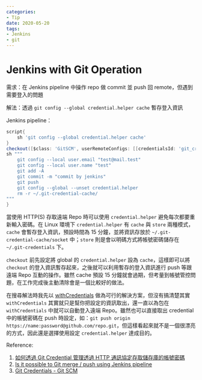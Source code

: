 ```yaml
---
categories:
- Tip
date: 2020-05-20
tags:
- Jenkins
- git
---
```


# Jenkins with Git Operation

需求：在 Jenkins pipeline 中操作 repo 做 commit 並 push 回 remote，但遇到需要登入的問題

解法：透過 ```git config --global credential.helper cache``` 暫存登入資訊

Jenkins pipeline：

```groovy
script{
    sh 'git config --global credential.helper cache'
}
checkout([$class: 'GitSCM', userRemoteConfigs: [[credentialsId: 'git_credential', url: "${git_url}"]]])
sh """
    git config --local user.email "test@mail.test"
    git config --local user.name "test"
    git add -A
    git commit -m "commit by jenkins"
    git push
    git config --global --unset credential.helper
    rm -r ~/.git-credential-cache/
"""
}
```

當使用 HTTP(S) 存取遠端 Repo 時可以使用 ```credential.helper``` 避免每次都要重新輸入密碼。在 Linux 環境下 ```credential.helper``` 有 ```cache``` 與 ```store``` 兩種模式，```cache``` 會暫存登入資訊，預設時間為 15 分鐘，並將資訊存放於 ```~/.git-credential-cache/socket``` 中；```store``` 則是會以明碼方式將帳號密碼儲存在 ```~/.git-credentials``` 下。

```checkout``` 前先設定將 global 的 ```credential.helper``` 設為 ```cache```，這樣即可以將 ```checkout``` 的登入資訊暫存起來，之後就可以利用暫存的登入資訊進行 push 等跟遠端 Repo 互動的操作。雖然 cache 預設 15 分鐘就會過期，但考量到帳號管控問題，在工作完成後主動清除會是一個比較好的做法。

在搜尋解法時我先以 [withCredentials](https://www.jenkins.io/doc/pipeline/steps/credentials-binding/) 做為可行的解決方案，但沒有搞清楚其實 ```withCredentials``` 其實就只是幫你把設定的資訊取出，還一直以為包在 ```withCredentials``` 中就可以自動登入遠端 Repo。雖然也可以直接取出 credential 中的帳號密碼在 push 時設定，如：```git push origin https://name:password@github.com/repo.git```，但這樣看起來就不是一個很漂亮的方式，因此還是選擇使用設定 ```credential.helper``` 達成目的。

Reference:

1. [如何透過 Git Credential 管理透過 HTTP 通訊協定存取儲存庫的帳號密碼](https://blog.miniasp.com/post/2018/05/28/Git-Credential-Howto)
2. [Is it possible to Git merge / push using Jenkins pipeline](https://stackoverflow.com/a/48523179/13582118)
3. [Git Credentials - Git SCM](https://git-scm.com/docs/gitcredentials)
